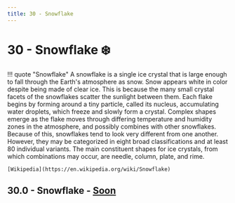 ```yaml
---
title: 30 - Snowflake
---
```

# 30 - Snowflake :snowflake:
!!! quote "Snowflake"
    A snowflake is a single ice crystal that is large enough to fall through the Earth's atmosphere as snow. Snow appears white in color despite being made of clear ice. This is because the many small crystal facets of the snowflakes scatter the sunlight between them. Each flake begins by forming around a tiny particle, called its nucleus, accumulating water droplets, which freeze and slowly form a crystal. Complex shapes emerge as the flake moves through differing temperature and humidity zones in the atmosphere, and possibly combines with other snowflakes. Because of this, snowflakes tend to look very different from one another. However, they may be categorized in eight broad classifications and at least 80 individual variants. The main constituent shapes for ice crystals, from which combinations may occur, are needle, column, plate, and rime.

    [Wikipedia](https://en.wikipedia.org/wiki/Snowflake)

## 30.0 - Snowflake - [Soon](https://webssh.net/documentation/becoming-external-tester/)
